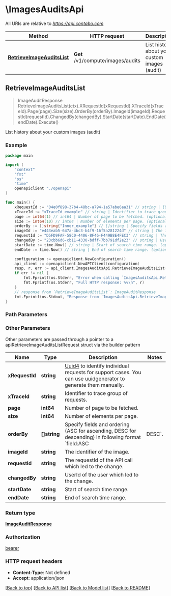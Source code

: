 # \ImagesAuditsApi

All URIs are relative to *https://api.contabo.com*

Method | HTTP request | Description
------------- | ------------- | -------------
[**RetrieveImageAuditsList**](ImagesAuditsApi.md#RetrieveImageAuditsList) | **Get** /v1/compute/images/audits | List history about your custom images (audit)



## RetrieveImageAuditsList

> ImageAuditResponse RetrieveImageAuditsList(ctx).XRequestId(xRequestId).XTraceId(xTraceId).Page(page).Size(size).OrderBy(orderBy).ImageId(imageId).RequestId(requestId).ChangedBy(changedBy).StartDate(startDate).EndDate(endDate).Execute()

List history about your custom images (audit)



### Example

```go
package main

import (
    "context"
    "fmt"
    "os"
    "time"
    openapiclient "./openapi"
)

func main() {
    xRequestId := "04e0f898-37b4-48bc-a794-1a57abe6aa31" // string | [Uuid4](https://en.wikipedia.org/wiki/Universally_unique_identifier#Version_4_(random)) to identify individual requests for support cases. You can use [uuidgenerator](https://www.uuidgenerator.net/version4) to generate them manually.
    xTraceId := "xTraceId_example" // string | Identifier to trace group of requests. (optional)
    page := int64(1) // int64 | Number of page to be fetched. (optional)
    size := int64(10) // int64 | Number of elements per page. (optional)
    orderBy := []string{"Inner_example"} // []string | Specify fields and ordering (ASC for ascending, DESC for descending) in following format `field:ASC|DESC`. (optional)
    imageId := "e443eab5-647a-4bc3-b4f9-16f5a281224d" // string | The identifier of the image. (optional)
    requestId := "D5FD9FAF-58C0-4406-8F46-F449B8E4FEC3" // string | The requestId of the API call which led to the change. (optional)
    changedBy := "23cbb6d6-cb11-4330-bdff-7bb791df2e23" // string | UserId of the user which led to the change. (optional)
    startDate := time.Now() // string | Start of search time range. (optional)
    endDate := time.Now() // string | End of search time range. (optional)

    configuration := openapiclient.NewConfiguration()
    api_client := openapiclient.NewAPIClient(configuration)
    resp, r, err := api_client.ImagesAuditsApi.RetrieveImageAuditsList(context.Background()).XRequestId(xRequestId).XTraceId(xTraceId).Page(page).Size(size).OrderBy(orderBy).ImageId(imageId).RequestId(requestId).ChangedBy(changedBy).StartDate(startDate).EndDate(endDate).Execute()
    if err != nil {
        fmt.Fprintf(os.Stderr, "Error when calling `ImagesAuditsApi.RetrieveImageAuditsList``: %v\n", err)
        fmt.Fprintf(os.Stderr, "Full HTTP response: %v\n", r)
    }
    // response from `RetrieveImageAuditsList`: ImageAuditResponse
    fmt.Fprintf(os.Stdout, "Response from `ImagesAuditsApi.RetrieveImageAuditsList`: %v\n", resp)
}
```

### Path Parameters



### Other Parameters

Other parameters are passed through a pointer to a apiRetrieveImageAuditsListRequest struct via the builder pattern


Name | Type | Description  | Notes
------------- | ------------- | ------------- | -------------
 **xRequestId** | **string** | [Uuid4](https://en.wikipedia.org/wiki/Universally_unique_identifier#Version_4_(random)) to identify individual requests for support cases. You can use [uuidgenerator](https://www.uuidgenerator.net/version4) to generate them manually. | 
 **xTraceId** | **string** | Identifier to trace group of requests. | 
 **page** | **int64** | Number of page to be fetched. | 
 **size** | **int64** | Number of elements per page. | 
 **orderBy** | **[]string** | Specify fields and ordering (ASC for ascending, DESC for descending) in following format &#x60;field:ASC|DESC&#x60;. | 
 **imageId** | **string** | The identifier of the image. | 
 **requestId** | **string** | The requestId of the API call which led to the change. | 
 **changedBy** | **string** | UserId of the user which led to the change. | 
 **startDate** | **string** | Start of search time range. | 
 **endDate** | **string** | End of search time range. | 

### Return type

[**ImageAuditResponse**](ImageAuditResponse.md)

### Authorization

[bearer](../README.md#bearer)

### HTTP request headers

- **Content-Type**: Not defined
- **Accept**: application/json

[[Back to top]](#) [[Back to API list]](../README.md#documentation-for-api-endpoints)
[[Back to Model list]](../README.md#documentation-for-models)
[[Back to README]](../README.md)


